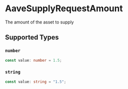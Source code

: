 # AaveSupplyRequestAmount

The amount of the asset to supply


## Supported Types

### `number`

```typescript
const value: number = 1.5;
```

### `string`

```typescript
const value: string = "1.5";
```

